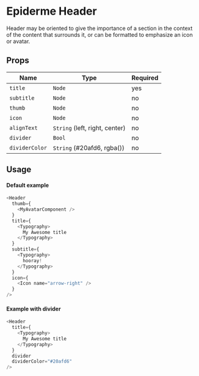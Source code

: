 # Epiderme Header
Header may be oriented to give the importance of a section in the context of the content that surrounds it, or can be formatted to emphasize an icon or avatar.

## Props
| Name            | Type                             | Required |
|-----------------|----------------------------------|----------|
| `title`         | `Node`                           | yes      |
| `subtitle `     | `Node`                           | no       |
| `thumb`         | `Node`                           | no       |
| `icon`          | `Node `                          | no       |
| `alignText`     | `String` (left, right, center)   | no       |
| `divider`       | `Bool`                           | no       |
| `dividerColor`  | `String` (#20afd6, rgba())       | no       |

## Usage

#### Default example
```javascript
<Header
  thumb={
    <MyAvatarComponent />
  }
  title={
    <Typography>
      My Awesome title
    </Typography>
  }
  subtitle={
    <Typography>
      hooray!
    </Typography>
  }
  icon={
    <Icon name="arrow-right" />
  }
/>
```

#### Example with divider
```javascript
<Header
  title={
    <Typography>
      My Awesome title
    </Typography>
  }
  divider
  dividerColor="#20afd6"
/>
```


